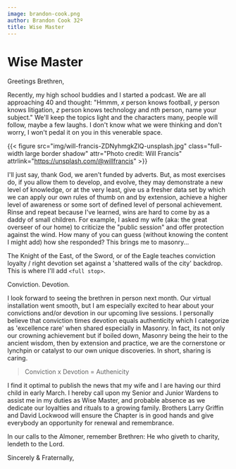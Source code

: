 ```yaml
---
image: brandon-cook.png
author: Brandon Cook 32º
title: Wise Master
---
```


# Wise Master

Greetings Brethren,

Recently, my high school buddies and I started a podcast. We are all approaching 40 and thought: "Hmmm, _x_ person knows football, _y_ person knows litigation, _z_ person knows technology and _nth_ person, name your subject." We'll keep the topics light and the characters many, people will follow, maybe a few laughs. I don't know what we were thinking and don't worry, I won't pedal it on you in this venerable space.

{{< figure src="img/will-francis-ZDNyhmgkZlQ-unsplash.jpg" class="full-width large border shadow" attr="Photo credit: Will Francis" attrlink="https://unsplash.com/@willfrancis" >}}

I'll just say, thank God, we aren't funded by adverts. But, as most exercises do, if you allow them to develop, and evolve, they may demonstrate a new level of knowledge, or at the very least, give us a fresher data set by which we can apply our own rules of thumb on and by extension, achieve a higher level of awareness or some sort of defined level of personal achievement. Rinse and repeat because I've learned, wins are hard to come by as a daddy of small children. For example, I asked my wife (aka: the great overseer of our home) to criticize the "public session" and offer protection against the wind. How many of you can guess (without knowing the content I might add) how she responded? This brings me to masonry...

The Knight of the East, of the Sword, or of the Eagle teaches conviction loyalty / right devotion set against a 'shattered walls of the city' backdrop. This is where I'll add `<full stop>`.

Conviction. Devotion.

I look forward to seeing the brethren in person next month. Our virtual installation went smooth, but I am especially excited to hear about your convictions and/or devotion in our upcoming live sessions. I personally believe that conviction times devotion equals authenticity which I categorize as 'excellence rare' when shared especially in Masonry. In fact, its not only our crowning achievement but if boiled down, Masonry being the heir to the ancient wisdom, then by extension and practice, we are the cornerstone or lynchpin or catalyst to our own unique discoveries. In short, sharing is caring.

> Conviction x Devotion = Authenicity

I find it optimal to publish the news that my wife and I are having our third child in early March. I hereby call upon my Senior and Junior Wardens to assist me in my duties as Wise Master, and probable absence as we dedicate our loyalties and rituals to a growing family. Brothers Larry Griffin and David Lockwood will ensure the Chapter is in good hands and give everybody an opportunity for renewal and remembrance.

In our calls to the Almoner, remember Brethren: He who giveth to charity, lendeth to the Lord.

Sincerely & Fraternally,